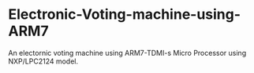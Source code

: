 # Electronic-Voting-machine-using-ARM7

An electornic voting machine using ARM7-TDMI-s Micro Processor using NXP/LPC2124 model. 

